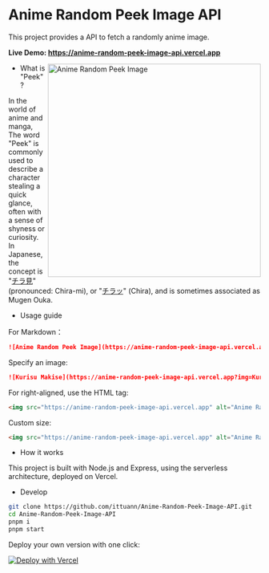 # Anime Random Peek Image API

This project provides a API to fetch a randomly anime image.

**Live Demo: <https://anime-random-peek-image-api.vercel.app>**

<a href="https://github.com/ittuann/Anime-Random-Peek-Image-API" target="_blank">
  <img src="https://anime-random-peek-image-api.vercel.app" alt="Anime Random Peek Image" align="right" height="425" />
</a>

- What is "Peek"?

In the world of anime and manga, The word "Peek" is commonly used to describe a character stealing a quick glance, often with a sense of shyness or curiosity. In Japanese, the concept is "[チラ見](https://dic.pixiv.net/a/%E3%83%81%E3%83%A9%E8%A6%8B)" (pronounced: Chira-mi), or "[チラッ](https://dic.pixiv.net/a/%E3%83%81%E3%83%A9%E3%83%83)" (Chira), and is sometimes associated as Mugen Ouka.

- Usage guide

For Markdown：

```md
![Anime Random Peek Image](https://anime-random-peek-image-api.vercel.app)
```

Specify an image:

```md
![Kurisu Makise](https://anime-random-peek-image-api.vercel.app?img=Kurisu%20Makise.png)
```

For right-aligned, use the HTML tag:

```html
<img src="https://anime-random-peek-image-api.vercel.app" alt="Anime Random Peek Image" align="right" />
```

Custom size:

```html
<img src="https://anime-random-peek-image-api.vercel.app" alt="Anime Random Peek Image" align="right" height="425" />
```

- How it works

This project is built with Node.js and Express, using the serverless architecture, deployed on Vercel.

- Develop

```bash
git clone https://github.com/ittuann/Anime-Random-Peek-Image-API.git
cd Anime-Random-Peek-Image-API
pnpm i
pnpm start
```

Deploy your own version with one click:

[![Deploy with Vercel](https://vercel.com/button)](https://vercel.com/new/clone?repository-url=https%3A%2F%2Fgithub.com%2Fittuann%2FAnime-Random-Peek-Image-API&project-name=anime-random-peek-image-api&repository-name=anime-random-peek-image-api&demo-title=Anime%20Random%20Peek%20Image&demo-description=Anime%20Random%20Peek%20Image&demo-url=https%3A%2F%2Fanime-random-peek-image-api.vercel.app)
